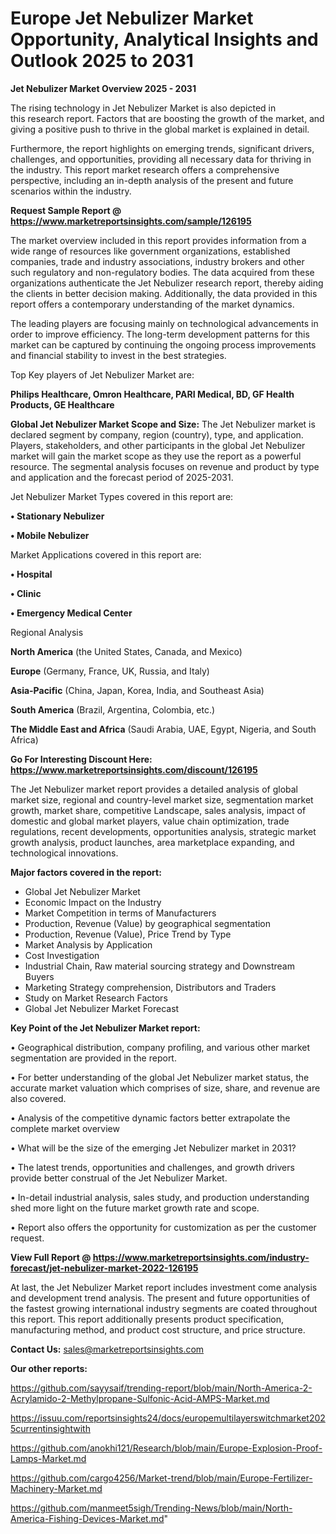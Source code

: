 # Europe Jet Nebulizer Market Opportunity, Analytical Insights and Outlook 2025 to 2031

<Strong> Jet Nebulizer Market Overview 2025 - 2031</strong>

The rising technology in Jet Nebulizer Market is also depicted in this research report. Factors that are boosting the growth of the market, and giving a positive push to thrive in the global market is explained in detail.

Furthermore, the report highlights on emerging trends, significant drivers, challenges, and opportunities, providing all necessary data for thriving in the industry. This report market research offers a comprehensive perspective, including an in-depth analysis of the present and future scenarios within the industry.

<strong>Request Sample Report @ <a href=https://www.marketreportsinsights.com/sample/126195>https://www.marketreportsinsights.com/sample/126195</a></strong>

The market overview included in this report provides information from a wide range of resources like government organizations, established companies, trade and industry associations, industry brokers and other such regulatory and non-regulatory bodies. The data acquired from these organizations authenticate the Jet Nebulizer research report, thereby aiding the clients in better decision making. Additionally, the data provided in this report offers a contemporary understanding of the market dynamics.

The leading players are focusing mainly on technological advancements in order to improve efficiency. The long-term development patterns for this market can be captured by continuing the ongoing process improvements and financial stability to invest in the best strategies.

Top Key players of Jet Nebulizer Market are:

<strong>Philips Healthcare, Omron Healthcare, PARI Medical, BD, GF Health Products, GE Healthcare</strong>

<strong><b>Global Jet Nebulizer Market Scope and Size:</b></strong>
The Jet Nebulizer market is declared segment by company, region (country), type, and application. Players, stakeholders, and other participants in the global Jet Nebulizer market will gain the market scope as they use the report as a powerful resource. The segmental analysis focuses on revenue and product by type and application and the forecast period of 2025-2031.

Jet Nebulizer Market Types covered in this report are:

<strong>• Stationary Nebulizer

• Mobile Nebulizer</strong>

Market Applications covered in this report are:

<strong>• Hospital

• Clinic

• Emergency Medical Center</strong> 

Regional Analysis

<strong>North America</strong> (the United States, Canada, and Mexico)

<strong>Europe</strong> (Germany, France, UK, Russia, and Italy)

<strong>Asia-Pacific</strong> (China, Japan, Korea, India, and Southeast Asia)

<strong>South America</strong> (Brazil, Argentina, Colombia, etc.)

<strong>The Middle East and Africa</strong> (Saudi Arabia, UAE, Egypt, Nigeria, and South Africa)

<strong>Go For Interesting Discount Here: <a href=https://www.marketreportsinsights.com/discount/126195>https://www.marketreportsinsights.com/discount/126195</a></strong>

The Jet Nebulizer market report provides a detailed analysis of global market size, regional and country-level market size, segmentation market growth, market share, competitive Landscape, sales analysis, impact of domestic and global market players, value chain optimization, trade regulations, recent developments, opportunities analysis, strategic market growth analysis, product launches, area marketplace expanding, and technological innovations.

<strong><b>Major factors covered in the report:</b></strong>
<ul>
  <li>Global Jet Nebulizer Market </li>
  <li>Economic Impact on the Industry</li>
  <li>Market Competition in terms of Manufacturers</li>
  <li>Production, Revenue (Value) by geographical segmentation</li>
  <li>Production, Revenue (Value), Price Trend by Type</li>
  <li>Market Analysis by Application</li>
  <li>Cost Investigation</li>
  <li>Industrial Chain, Raw material sourcing strategy and Downstream Buyers</li>
  <li>Marketing Strategy comprehension, Distributors and Traders</li>
  <li>Study on Market Research Factors</li>
  <li>Global Jet Nebulizer Market Forecast</li>
</ul>

<strong><b>Key Point of the Jet Nebulizer Market report:</b></strong>

• Geographical distribution, company profiling, and various other market segmentation are provided in the report.

• For better understanding of the global Jet Nebulizer market status, the accurate market valuation which comprises of size, share, and revenue are also covered.

• Analysis of the competitive dynamic factors better extrapolate the complete market overview

• What will be the size of the emerging Jet Nebulizer market in 2031?

• The latest trends, opportunities and challenges, and growth drivers provide better construal of the Jet Nebulizer Market.

• In-detail industrial analysis, sales study, and production understanding shed more light on the future market growth rate and scope.

• Report also offers the opportunity for customization as per the customer request.

<strong><b>View Full Report @ <a href=https://www.marketreportsinsights.com/industry-forecast/jet-nebulizer-market-2022-126195>https://www.marketreportsinsights.com/industry-forecast/jet-nebulizer-market-2022-126195</a></b></strong>


At last, the Jet Nebulizer Market report includes investment come analysis and development trend analysis. The present and future opportunities of the fastest growing international industry segments are coated throughout this report. This report additionally presents product specification, manufacturing method, and product cost structure, and price structure.

<strong>Contact Us:</strong>
sales@marketreportsinsights.com

<strong>Our other reports:</strong>

<a href=https://github.com/sayysaif/trending-report/blob/main/North-America-2-Acrylamido-2-Methylpropane-Sulfonic-Acid-AMPS-Market.md>https://github.com/sayysaif/trending-report/blob/main/North-America-2-Acrylamido-2-Methylpropane-Sulfonic-Acid-AMPS-Market.md</a>

<a href=https://issuu.com/reportsinsights24/docs/europemultilayerswitchmarket2025currentinsightwith>https://issuu.com/reportsinsights24/docs/europemultilayerswitchmarket2025currentinsightwith</a>

<a href=https://github.com/anokhi121/Research/blob/main/Europe-Explosion-Proof-Lamps-Market.md>https://github.com/anokhi121/Research/blob/main/Europe-Explosion-Proof-Lamps-Market.md</a>

<a href=https://github.com/cargo4256/Market-trend/blob/main/Europe-Fertilizer-Machinery-Market.md>https://github.com/cargo4256/Market-trend/blob/main/Europe-Fertilizer-Machinery-Market.md</a>

<a href=https://github.com/manmeet5sigh/Trending-News/blob/main/North-America-Fishing-Devices-Market.md>https://github.com/manmeet5sigh/Trending-News/blob/main/North-America-Fishing-Devices-Market.md</a>"

